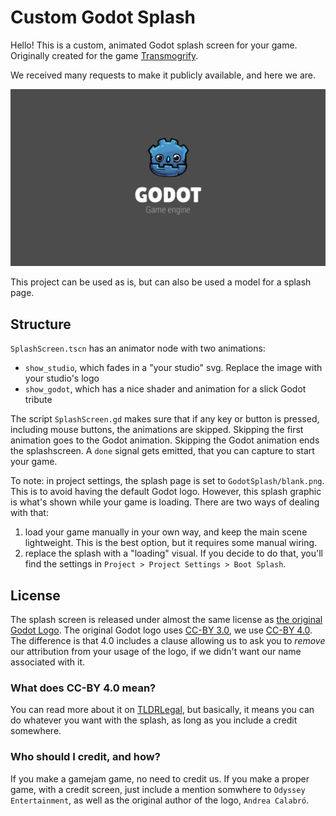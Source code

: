 # Custom Godot Splash

Hello! This is a custom, animated Godot splash screen for your game. Originally created for the game [Transmogrify](https://playtransmogrify.com/).

We received many requests to make it publicly available, and here we are. 

![a screenshot of the splash page](example.png)

This project can be used as is, but can also be used a model for a splash page.

## Structure

`SplashScreen.tscn` has an animator node with two animations:

- `show_studio`, which fades in a "your studio" svg. Replace the image with your studio's logo
- `show_godot`, which has a nice shader and animation for a slick Godot tribute

The script `SplashScreen.gd` makes sure that if any key or button is pressed, including mouse buttons, the animations are skipped. Skipping the first animation goes to the Godot animation. Skipping the Godot animation ends the splashscreen. A `done` signal gets emitted, that you can capture to start your game.

To note: in project settings, the splash page is set to `GodotSplash/blank.png`. This is to avoid having the default Godot logo. However, this splash graphic is what's shown while your game is loading. There are two ways of dealing with that:

1. load your game manually in your own way, and keep the main scene lightweight. This is the best option, but it requires some manual wiring.
2. replace the splash with a "loading" visual. If you decide to do that, you'll find the settings in `Project > Project Settings > Boot Splash`.

## License

The splash screen is released under almost the same license as [the original Godot Logo](https://github.com/godotengine/godot/blob/master/LOGO_LICENSE.md). The original Godot logo uses [CC-BY 3.0](https://creativecommons.org/licenses/by/3.0/legalcode), we use [CC-BY 4.0](https://creativecommons.org/licenses/by/4.0/legalcode). The difference is that 4.0 includes a clause allowing us to ask you to _remove_ our attribution from your usage of the logo, if we didn't want our name associated with it.

### What does CC-BY 4.0 mean?

You can read more about it on [TLDRLegal](https://tldrlegal.com/license/creative-commons-attribution-4.0-international-(cc-by-4)), but basically, it means you can do whatever you want with the splash, as long as you include a credit somewhere.

### Who should I credit, and how?

If you make a gamejam game, no need to credit us. If you make a proper game, with a credit screen, just include a mention somwhere to `Odyssey Entertainment`, as well as the original author of the logo, `Andrea Calabró`.